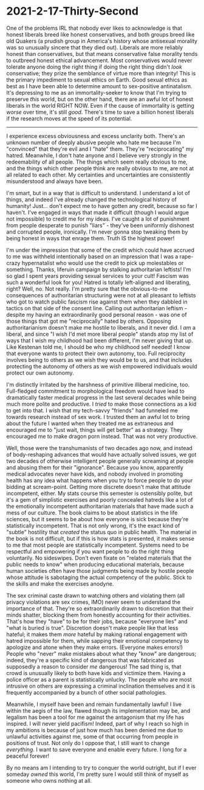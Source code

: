 # 2021-2-17-Thirty-Second

One of the problems IRL that nobody ever likes to acknowledge is that honest liberals breed like honest conservatives, and both groups breed like old Quakers (a prudish group in America's history whose antisexual morality was so unusually sincere that they died out).  Liberals are more reliably honest than conservatives, but that means conservative false morality tends to outbreed honest ethical advancement.  Most conservatives would never tolerate anyone doing the right thing if doing the right thing didn't *look* conservative; they prize the semblance of virtue more than integrity!  This is the primary impediment to sexual ethics on Earth.  Good sexual ethics as best as I have been able to determine amount to sex-positive antinatalism.  It's depressing to me as an immortality-seeker to know that I'm trying to preserve *this* world, but on the other hand, there are an awful lot of honest liberals in the world RIGHT NOW.  Even if the cause of immortality is getting *worse* over time, it's still *good*.  There's time to save a billion honest liberals if the research moves at the speed of its potential.

---
I experience excess obviousness and excess unclarity both.  There's an unknown number of deeply abusive people who hate me because I'm "convinced" that they're evil and I "hate" them.  They're "reciprocating" my hatred.  Meanwhile, I don't hate anyone and I believe very strongly in the redeemability of all people.  The things which seem really obvious to me, and the things which other people think are really obvious to me, are not at all related to each other.  My certainties and uncertainties are consistently misunderstood and always have been.

I'm smart, but in a way that is difficult to understand.  I understand a lot of things, and indeed I've already changed the technological history of humanity!  Just... don't expect me to have gotten any credit, because so far I haven't.  I've engaged in ways that made it difficult (though I would argue not impossible) to credit me for my ideas.  I've caught a lot of punishment from people desperate to punish "liars" - they've been uniformly dishonest and corrupted people, ironically.  I'm never gonna stop tweaking them by being honest in ways that enrage them.  Truth IS the highest power!

I'm under the impression that some of the credit which could have accrued to me was withheld intentionally based on an impression that I was a rape-crazy hypernatalist who would use the credit to pick up molestables or something.  Thanks, liferuin campaign by stalking authoritarian leftists!  I'm so glad I spent years providing sexual services to your cult!  Fascism was such a wonderful look for you!  Hatred is totally left-aligned and liberating, right?  Well, no.  Not really.  I'm pretty sure that the obvious-to-me consequences of authoritarian structuring were not at all pleasant to leftists who got to watch public fascism rise against them when they dabbled in tactics on that side of the consent line.  Calling out authoritarian leftism - despite my having an extraordinarily good personal reason - was one of those things that got me "reciprocally" hated by others.  Opposing authoritarianism doesn't make me hostile to liberals, and it never did.  I *am* a liberal, and since "I wish I'd met more liberal people" stands atop my list of ways that I wish my childhood had been different, I'm never giving that up.  Like Kestenan told me, I should be who my childhood self needed!  I know that everyone wants to protect their own autonomy, too.  Full reciprocity involves being to others as we wish they would be to us, and that includes protecting the autonomy of others as we wish empowered individuals would protect our own autonomy.

I'm distinctly irritated by the harshness of primitive illiberal medicine, too.  Full-fledged commitment to morphological freedom would have lead to dramatically faster medical progress in the last several decades while being much more polite and productive.  I *tried* to make those connections as a kid to get into that.  I wish that my tech-savvy "friends" had funneled me towards research instead of sex work.  I trusted them an awful lot to bring about the future I wanted when they treated me as extraneous and encouraged me to "just wait, things will get better" as a strategy.  They encouraged me to make dragon porn instead.  That was not very productive.

Well, those were the transhumanists of two decades ago now, and instead of body-reshaping advances that would have actually solved issues, we got two decades of otherwise intelligent people generally screaming at people and abusing them for their "ignorance".  Because you know, apparently medical advocates never have kids, and nobody involved in promoting health has any idea what happens when you try to force people to do your bidding at scream-point.  Getting more discrete doesn't make that attitude incompetent, either.  My stats course this semester is ostensibly polite, but it's a gem of simplistic exercises and poorly concealed hatreds like a lot of the emotionally incompetent authoritarian materials that have made such a mess of our culture.  The book claims to be about statistics in the life sciences, but it seems to be about how everyone is sick because they're statistically incompetent.  That is not only wrong, it's the exact kind of "subtle" hostility that *created* the status quo in public health.  The material in the book is not difficult, but if this is how stats is presented, it makes sense to me that most people are statistically incompetent.  Systems need to be respectful and empowering if you want people to do the right thing voluntarily.  No sideswipes.  Don't even fixate on "related materials that the public needs to know" when producing educational materials, because human societies often have those judgments being made by hostile people whose attitude is sabotaging the actual competency of the public.  Stick to the skills and make the exercises anodyne.

The sex criminal caste drawn to watching others and violating them (all privacy violations are sex crimes, IMO) never seem to understand the importance of that.  They're so extraordinarily drawn to discretion that their minds shatter, blocking them from honestly accounting for their activities.  That's how they "have" to be for their jobs, because "everyone lies" and "what is buried is true".  Discretion doesn't make people like that less hateful; it makes them *more* hateful by making rational engagement with hatred impossible for them, while sapping their emotional competency to apologize and atone when they make errors.  (Everyone makes errors!)  People who "never" make mistakes about what they "know" are dangerous; indeed, they're a specific kind of dangerous that was fabricated as supposedly a reason to consider *me* dangerous!  The sad thing is, that crowd is unusually likely to both have kids and victimize them.  Having a police officer as a parent is statistically unlucky.  The people who are most intrusive on others are expressing a criminal inclination themselves and it is frequently accompanied by a bunch of other social pathologies.

Meanwhile, I myself have been and remain fundamentally lawful!  I live within the aegis of the law, flawed though its implementation may be, and legalism has been a tool for me against the antagonism that my life has inspired.  I will never yield pacifism!  Indeed, part of why I reach so high in my ambitions is because of just how much has been denied me due to unlawful activities against me, some of that occurring from people in positions of trust.  Not only do I oppose that, I still want to change *everything*.  I want to save everyone and enable every future.  I long for a peaceful forever!

By no means am I intending to try to conquer the world outright, but if I ever someday *owned* this world, I'm pretty sure I would still think of myself as someone who owns nothing at all.